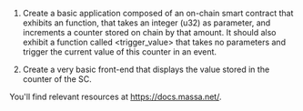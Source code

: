 1. Create a basic application composed of an on-chain smart contract that exhibits an <increment> function, that takes an integer (u32) as parameter, and increments a counter stored on chain by that amount.
It should also exhibit a function called <trigger_value> that takes no parameters and trigger the current value of this counter in an event.

2. Create a very basic front-end that displays the value stored in the counter of the SC.

You'll find relevant resources at https://docs.massa.net/.